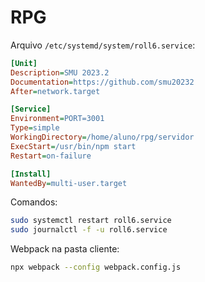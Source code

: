 # RPG

Arquivo `/etc/systemd/system/roll6.service`:

```ini
[Unit]
Description=SMU 2023.2
Documentation=https://github.com/smu20232
After=network.target

[Service]
Environment=PORT=3001
Type=simple
WorkingDirectory=/home/aluno/rpg/servidor
ExecStart=/usr/bin/npm start
Restart=on-failure

[Install]
WantedBy=multi-user.target
```

Comandos:

```sh
sudo systemctl restart roll6.service
sudo journalctl -f -u roll6.service
```

Webpack na pasta cliente:

```sh
npx webpack --config webpack.config.js
```
